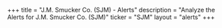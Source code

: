+++
title = "J.M. Smucker Co. (SJM) - Alerts"
description = "Analyze the Alerts for J.M. Smucker Co. (SJM)"
ticker = "SJM"
layout = "alerts"
+++

